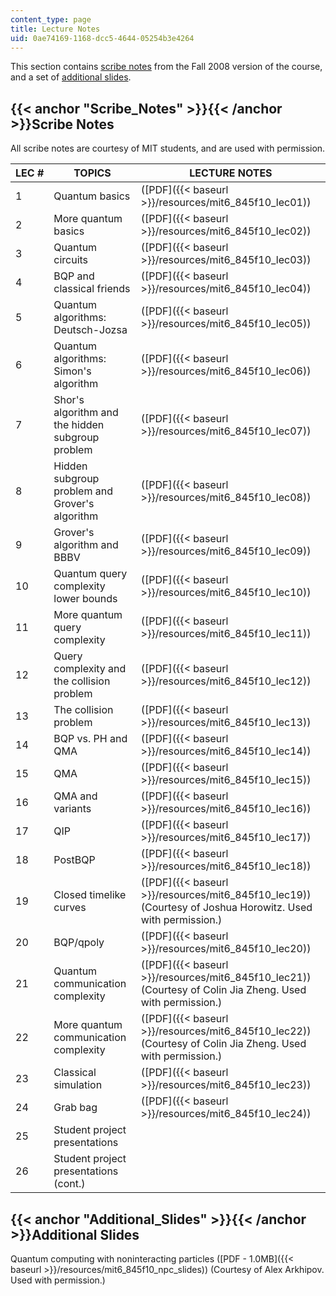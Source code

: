 ```yaml
---
content_type: page
title: Lecture Notes
uid: 0ae74169-1168-dcc5-4644-05254b3e4264
---
```


This section contains [scribe notes](#Scribe_Notes) from the Fall 2008 version of the course, and a set of [additional slides](#Additional_Slides).

{{< anchor "Scribe_Notes" >}}{{< /anchor >}}Scribe Notes
--------------------------------------------------------

All scribe notes are courtesy of MIT students, and are used with permission.

| LEC # | TOPICS | LECTURE NOTES |
| --- | --- | --- |
| 1 | Quantum basics | ([PDF]({{< baseurl >}}/resources/mit6_845f10_lec01)) |
| 2 | More quantum basics | ([PDF]({{< baseurl >}}/resources/mit6_845f10_lec02)) |
| 3 | Quantum circuits | ([PDF]({{< baseurl >}}/resources/mit6_845f10_lec03)) |
| 4 | BQP and classical friends | ([PDF]({{< baseurl >}}/resources/mit6_845f10_lec04)) |
| 5 | Quantum algorithms: Deutsch-Jozsa | ([PDF]({{< baseurl >}}/resources/mit6_845f10_lec05)) |
| 6 | Quantum algorithms: Simon's algorithm | ([PDF]({{< baseurl >}}/resources/mit6_845f10_lec06)) |
| 7 | Shor's algorithm and the hidden subgroup problem | ([PDF]({{< baseurl >}}/resources/mit6_845f10_lec07)) |
| 8 | Hidden subgroup problem and Grover's algorithm | ([PDF]({{< baseurl >}}/resources/mit6_845f10_lec08)) |
| 9 | Grover's algorithm and BBBV | ([PDF]({{< baseurl >}}/resources/mit6_845f10_lec09)) |
| 10 | Quantum query complexity lower bounds | ([PDF]({{< baseurl >}}/resources/mit6_845f10_lec10)) |
| 11 | More quantum query complexity | ([PDF]({{< baseurl >}}/resources/mit6_845f10_lec11)) |
| 12 | Query complexity and the collision problem | ([PDF]({{< baseurl >}}/resources/mit6_845f10_lec12)) |
| 13 | The collision problem | ([PDF]({{< baseurl >}}/resources/mit6_845f10_lec13)) |
| 14 | BQP vs. PH and QMA | ([PDF]({{< baseurl >}}/resources/mit6_845f10_lec14)) |
| 15 | QMA | ([PDF]({{< baseurl >}}/resources/mit6_845f10_lec15)) |
| 16 | QMA and variants | ([PDF]({{< baseurl >}}/resources/mit6_845f10_lec16)) |
| 17 | QIP | ([PDF]({{< baseurl >}}/resources/mit6_845f10_lec17)) |
| 18 | PostBQP | ([PDF]({{< baseurl >}}/resources/mit6_845f10_lec18)) |
| 19 | Closed timelike curves | ([PDF]({{< baseurl >}}/resources/mit6_845f10_lec19)) (Courtesy of Joshua Horowitz. Used with permission.) |
| 20 | BQP/qpoly | ([PDF]({{< baseurl >}}/resources/mit6_845f10_lec20)) |
| 21 | Quantum communication complexity | ([PDF]({{< baseurl >}}/resources/mit6_845f10_lec21)) (Courtesy of Colin Jia Zheng. Used with permission.) |
| 22 | More quantum communication complexity | ([PDF]({{< baseurl >}}/resources/mit6_845f10_lec22)) (Courtesy of Colin Jia Zheng. Used with permission.) |
| 23 | Classical simulation | ([PDF]({{< baseurl >}}/resources/mit6_845f10_lec23)) |
| 24 | Grab bag | ([PDF]({{< baseurl >}}/resources/mit6_845f10_lec24)) |
| 25 | Student project presentations | &nbsp; |
| 26 | Student project presentations (cont.) |   

{{< anchor "Additional_Slides" >}}{{< /anchor >}}Additional Slides
------------------------------------------------------------------

Quantum computing with noninteracting particles ([PDF - 1.0MB]({{< baseurl >}}/resources/mit6_845f10_npc_slides)) (Courtesy of Alex Arkhipov. Used with permission.)